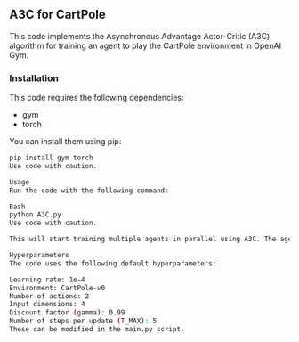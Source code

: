 ## A3C for CartPole

This code implements the Asynchronous Advantage Actor-Critic (A3C) algorithm for training an agent to play the CartPole environment in OpenAI Gym.

### Installation

This code requires the following dependencies:

* gym
* torch

You can install them using pip:

```bash
pip install gym torch
Use code with caution.

Usage
Run the code with the following command:

Bash
python A3C.py
Use code with caution.

This will start training multiple agents in parallel using A3C. The agents will learn to play CartPole and print the episode reward periodically.

Hyperparameters
The code uses the following default hyperparameters:

Learning rate: 1e-4
Environment: CartPole-v0
Number of actions: 2
Input dimensions: 4
Discount factor (gamma): 0.99
Number of steps per update (T_MAX): 5
These can be modified in the main.py script.


